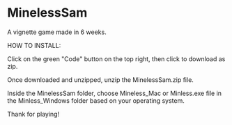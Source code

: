 # MinelessSam
 A vignette game made in 6 weeks.

HOW TO INSTALL:

Click on the green "Code" button on the top right, then click to download as zip.

Once downloaded and unzipped, unzip the MinelessSam.zip file.

Inside the MinelessSam folder, choose Mineless_Mac or Minless.exe file in the Minless_Windows folder based on your operating system.

Thank for playing!
